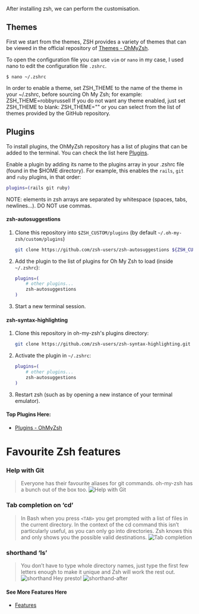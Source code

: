 After installing zsh, we can perform the customisation.
## Themes
First we start from the themes, ZSH provides a variety of themes that can be viewed in the official repository of [Themes - OhMyZsh](https://github.com/ohmyzsh/ohmyzsh/wiki/Themes).

To open the configuration file you can use `vim` or `nano` in my case, I used nano to edit the configuration file `.zshrc`.

```terminal
$ nano ~/.zshrc
```

In order to enable a theme, set ZSH_THEME to the name of the theme in your ~/.zshrc, before sourcing Oh My Zsh; for example: ZSH_THEME=robbyrussell If you do not want any theme enabled, just set ZSH_THEME to blank: ZSH_THEME=""
or you can select from the list of themes provided by the GitHub repository.

## Plugins
To install plugins, the OhMyZsh repository has a list of plugins that can be added to the terminal. You can check the list here [Plugins](https://github.com/ohmyzsh/ohmyzsh/wiki/Plugins).

Enable a plugin by adding its name to the plugins array in your .zshrc file (found in the $HOME directory). For example, this enables the `rails`, `git` and `ruby` plugins, in that order:
```sh
plugins=(rails git ruby)
```
NOTE: elements in zsh arrays are separated by whitespace (spaces, tabs, newlines...). DO NOT use commas.


#### zsh-autosuggestions
1. Clone this repository into `$ZSH_CUSTOM/plugins` (by default `~/.oh-my-zsh/custom/plugins`)

    ```sh
    git clone https://github.com/zsh-users/zsh-autosuggestions ${ZSH_CUSTOM:-~/.oh-my-zsh/custom}/plugins/zsh-autosuggestions
    ```

2. Add the plugin to the list of plugins for Oh My Zsh to load (inside `~/.zshrc`):

    ```zsh
    plugins=( 
        # other plugins...
        zsh-autosuggestions
    )
    ```

3. Start a new terminal session.

#### zsh-syntax-highlighting

1. Clone this repository in oh-my-zsh's plugins directory:

    ```zsh
    git clone https://github.com/zsh-users/zsh-syntax-highlighting.git ${ZSH_CUSTOM:-~/.oh-my-zsh/custom}/plugins/zsh-syntax-highlighting
    ```

2. Activate the plugin in `~/.zshrc`:

    ```zsh
    plugins=( 
        # other plugins...
        zsh-autosuggestions
    )
    ```

3. Restart zsh (such as by opening a new instance of your terminal emulator).

#### Top Plugins Here:
- [Plugins - OhMyZsh](https://safjan.com/top-popular-zsh-plugins-on-github/)

# Favourite Zsh features
### Help with Git
   
> Everyone has their favourite aliases for git commands. oh-my-zsh has a bunch out of the box too.
![Help with Git](https://code.joejag.com/assets/2014/git_aliases.jpg)

### Tab completion on ‘cd’

>In Bash when you press `<TAB>` you get prompted with a list of files in the current directory. In the context of the cd command this isn’t particularly useful, as you can only go into directories. Zsh knows this and only shows you the possible valid destinations.
![Tab completion](https://code.joejag.com/assets/2014/cd_after.jpg)
### shorthand ‘ls’
>You don’t have to type whole directory names, just type the first few letters enough to make it unique and Zsh will work the rest out.
![shorthand](https://code.joejag.com/assets/2014/ls_shorthand_before.jpg)
>Hey presto!
![shorthand-after](https://code.joejag.com/assets/2014/ls_shorthand_after.jpg)

#### See More Features Here 
- [Features](https://code.joejag.com/2014/why-zsh.html)